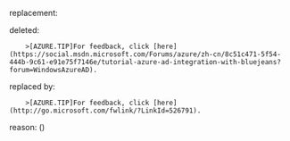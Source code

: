 replacement:

deleted:

		>[AZURE.TIP]For feedback, click [here](https://social.msdn.microsoft.com/Forums/azure/zh-cn/8c51c471-5f54-444b-9c61-e91e75f7146e/tutorial-azure-ad-integration-with-bluejeans?forum=WindowsAzureAD).

replaced by:

		>[AZURE.TIP]For feedback, click [here](http://go.microsoft.com/fwlink/?LinkId=526791).

reason: ()

